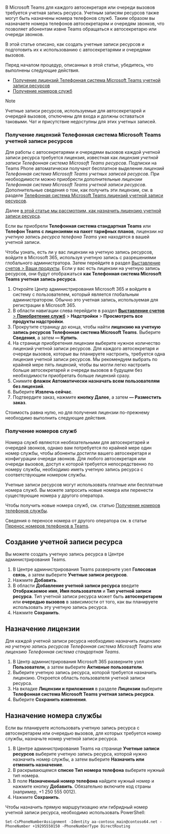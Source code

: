 В Microsoft Teams для каждого автосекретаря или очереди вызовов требуется учетная запись ресурса. Учетным записям ресурсов также могут быть назначены номера телефонов служб. Таким образом вы назначаете номера телефонов автосекретарям и очередям звонков, что позволяет абонентам извне Teams обращаться к автосекретарю или очереди звонков.

В этой статье описано, как создать учетные записи ресурсов и подготовить их к использованию с автосекретарями и очередями вызовов.

Перед началом процедур, описанных в этой статье, убедитесь, что выполнены следующие действия.

- [Получение лицензий Телефонная система Microsoft Teams учетной записи ресурсов](#obtain-microsoft-teams-phone-resource-account-licenses)
- [Получение номеров служб](#obtain-service-numbers)

> [!NOTE]
> Учетные записи ресурсов, используемые для автосекретарей и очередей вызовов, отключены для входа и должны оставаться таковыми. Чат и присутствие недоступны для этих учетных записей.

### <a name="obtain-microsoft-teams-phone-resource-account-licenses"></a>Получение лицензий Телефонная система Microsoft Teams учетной записи ресурсов

Для работы с автосекретарями и очередями вызовов каждой учетной записи ресурса требуется лицензия, известная как *лицензия учетной записи Телефонная система Microsoft Teams ресурсов*. Подписки на Teams Phone автоматически получают бесплатное выделение *лицензий Телефонная система Microsoft Teams учетных записей ресурсов*. При необходимости можно приобрести дополнительные *лицензии Телефонная система Microsoft Teams учетной записи ресурсов*. Дополнительные сведения о том, как получить эти лицензии, см. в разделе [Телефонная система Microsoft Teams лицензий учетной записи ресурсов](../teams-add-on-licensing/virtual-user.md).

Далее [в этой статье мы рассмотрим, как назначить лицензию учетной записи ресурса](#assign-a-license).

Если вы приобрели **Телефонная система стандартная Teams** или **Телефон Teams с лицензиями на пакет тарифных планов**, лицензии *на учетную запись ресурса телефона Teams* уже находятся в вашей учетной записи.

Чтобы узнать, есть ли у вас лицензии на учетную запись ресурсов, войдите в Microsoft 365, используя учетную запись с разрешениями глобального администратора. Затем перейдите в раздел [Выставление счетов > Ваши продукты](https://admin.microsoft.com/Adminportal/Home#/subscriptions). Если у вас есть лицензии на учетную запись ресурсов, они будут отображаться **как Телефонная система Microsoft Teams учетная запись ресурса**.

1. Откройте Центр администрирования Microsoft 365 и войдите в систему с пользователем, который является глобальным администратором. Обычно это учетная запись, используемая для регистрации в Microsoft 365.
2. В области навигации слева перейдите в раздел [**Выставление счетов** > **Приобретение служб**](https://admin.microsoft.com/Adminportal/Home#/catalog) > **Надстройки** > **Просмотреть все продукты надстройки**.
3. Прокрутите страницу до конца, чтобы найти **лицензию на учетную запись ресурсов Телефонная система Microsoft Teams**. Выберите **Сведения**, а затем **— Купить**.
4. На странице приобретения лицензии выберите нужное количество лицензий учетной записи ресурсов. Для каждого автосекретаря и очереди вызовов, которые вы планируете настроить, требуется одна лицензия учетной записи ресурсов. Мы рекомендуем выбрать по крайней мере пять лицензий, чтобы вы могли легко настроить больше автосекретарей и очереди вызовов в будущем без необходимости приобретать больше лицензий сразу.
5. Снимите **флажок Автоматически назначать всем пользователям без лицензий**.
6. Выберите **Извлечь сейчас**.
7. Подтвердите заказ, нажмите **кнопку Далее**, а затем **— Разместить заказ**.

Стоимость равна нулю, но для получения лицензии по-прежнему необходимо выполнить следующие действия.

### <a name="obtain-service-numbers"></a>Получение номеров служб

Номера служб являются необязательными для автосекретарей и очередей звонков, однако вам потребуется по крайней мере один номер службы, чтобы абоненты достигли вашего автосекретаря и конфигурации очереди звонков. Для любого автосекретаря или очереди вызовов, доступ к которой требуется непосредственно по номеру службы, необходимо иметь учетную запись ресурса с соответствующим номером службы.

Учетные записи ресурсов могут использовать платные или бесплатные номера служб. Вы можете запросить новые номера или перенести существующие номера у другого оператора.

Чтобы получить новые номера служб, см. статью [Получение номеров телефонов службы](../getting-service-phone-numbers.md).

Сведения о переносе номера от другого оператора см. в статье [Перенос номеров телефонов в Teams](../phone-number-calling-plans/transfer-phone-numbers-to-teams.md).

## <a name="create-a-resource-account"></a>Создание учетной записи ресурса

Вы можете создать учетную запись ресурса в Центре администрирования Teams.

1. В Центре администрирования Teams разверните узел **Голосовая связь**, а затем выберите **Учетные записи ресурсов**.
2. Нажмите **Добавить**.
3. В области **Добавление учетной записи ресурса** введите **Отображаемое имя**, **Имя пользователя** и **Тип учетной записи ресурса**. Тип учетной записи ресурса может быть **автосекретарем** или **очередью вызовов** в зависимости от того, как вы планируете использовать эту учетную запись ресурса.
4. Нажмите **Сохранить**.

## <a name="assign-a-license"></a>Назначение лицензии

Для каждой учетной записи ресурса необходимо назначить *лицензию на учетную запись ресурсов Телефонная система Microsoft Teams* или *лицензию Телефонная система стандартная Teams*.

1. В Центр администрирования Microsoft 365 разверните узел **Пользователи**, а затем выберите **Активные пользователи**.
2. Выберите учетную запись ресурса, которой требуется назначить лицензию. Откроется область пользователя учетной записи ресурса.
3. На вкладке **Лицензии и приложения** в разделе **Лицензии** выберите **Телефонная система Microsoft Teams учетная запись ресурса**.
4. Выберите **Сохранить изменения**.

## <a name="assign-a-service-number"></a>Назначение номера службы

Если вы планируете использовать учетную запись ресурса с автосекретарем или очередью вызовов, для которых требуется номер службы, назначьте номер учетной записи ресурса.

1. В Центре администрирования Teams на странице **Учетные записи ресурсов** выберите учетную запись ресурса, которой нужно назначить номер службы, а затем выберите **Назначить или отменить назначение**.
2. В раскрывающемся **списке Тип номера телефона** выберите нужный тип номера.
3. В поле **Назначенный номер телефона** найдите нужный номер и нажмите кнопку **Добавить**. Обязательно включите код страны (например, +1 250 555 0012).
4. Нажмите **Сохранить**.

Чтобы назначить прямую маршрутизацию или гибридный номер учетной записи ресурса, необходимо использовать PowerShell:

`Set-CsPhoneNumberAssignment -Identity aa-contoso_main@contoso64.net -PhoneNumber +19295550150 -PhoneNumberType DirectRouting`

